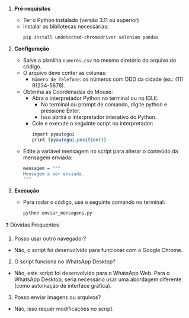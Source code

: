 1. **Pré-requisitos**
   - Ter o Python instalado (versão 3.11 ou superior)
   - Instalar as bibliotecas necessárias:
     ```bash
     pip install undetected-chromedriver selenium pandas
     ```

2. **Configuração**
   - Salve a planilha `numeros.csv` no mesmo diretório do arquivo do código.
   - O arquivo deve conter as colunas:
     - `Número de Telefone`: os números com DDD da cidade (ex.: (11) 91234-5678).
   - Obtenha as Coordenadas do Mouse:
     - Abra o interpretador Python no terminal ou no IDLE:
        - No terminal ou prompt de comando, digite python e pressione Enter.
        - Isso abrirá o interpretador interativo do Python.
     - Cole e execute o seguinte script no interpretador:
        ```bash
        import pyautogui
        print (pyautogui.position())
        ```
   - Edite a variável mensagem no script para alterar o conteúdo da mensagem enviada:
     ```bash
     mensagem = """
     Mensagem a ser enviada.
     """
     ```

3. **Execução**
   - Para rodar o código, use o seguinte comando no terminal:
     ```bash
     python enviar_mensagens.py
     ```

❓ Dúvidas Frequentes
1. Posso usar outro navegador?
  - Não, o script foi desenvolvido para funcionar com o Google Chrome.

2. O script funciona no WhatsApp Desktop?
  - Não, este script foi desenvolvido para o WhatsApp Web. Para o WhatsApp Desktop, seria necessário usar uma abordagem diferente (como automação de interface gráfica).

3. Posso enviar imagens ou arquivos?
  - Não, isso requer modificações no script.
